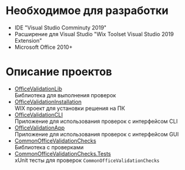 # Необходимое для разработки
* IDE "Visual Studio Comminuty 2019"
* Расширение для Visual Studio "Wix Toolset Visual Studio 2019 Extension"
* Microsoft Office 2010+

# Описание проектов
* [OfficeValidationLib](OfficeValidationLib)  
  Библиотека для выполнения проверок
* [OfficeValidationInstallation](OfficeValidationInstallation)  
  WIX проект для установки решения на ПК
* [OfficeValidationCLI](OfficeValidationCLI)  
  Приложение для использования проверок с интерфейсом CLI
* [OfficeValidationApp](OfficeValidationApp)  
  Приложение для использования проверок с интерфейсом GUI
* [CommonOfficeValidationChecks](CommonOfficeValidationChecks)  
  Библиотека с проверками
* [CommonOfficeValidationChecks.Tests](CommonOfficeValidationChecks.Tests)  
  xUnit тесты для проверок `CommonOfficeValidationChecks`